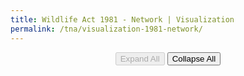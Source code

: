 ```yaml
---
title: Wildlife Act 1981 - Network | Visualization
permalink: /tna/visualization-1981-network/
---
```


<div class="narrow">
  <header>
    <button class="expandAll expand" disabled>Expand All</button>
    <button class="collapseAll collapse">Collapse All</button>
  </header>
</div>

<div id="viz">
</div>
